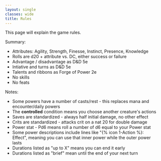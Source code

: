 ```yaml
---
layout: single
classes: wide
title: Rules
---
```


This page will explain the game rules.

Summary:
* Attributes: Agility, Strength, Finesse, Instinct, Presence, Knowledge
* Rolls are d20 + attribute vs. DC, either success or failure
* Advantage / disadvantage as D&D 5e
* Intiative and turns as D&D 5e
* Talents and ribbons as Forge of Power 2e
* No skills
* No feats

Notes:
* Some powers have a number of casts/rest - this replaces mana and encounter/daily powers
* The **controlled** condition means you choose another creature's actions
* Saves are standardized - always half initial damage, no other effect
* Crits are standardized - attacks crit on a nat 20 for double damage
* Power stat - Pd6 means roll a number of d6 equal to your Power stat
* Some power descriptions include lines like "{% icon 1-Action %}: Effect", meaning you can use that inner power while the outer power lasts
* Durations listed as "up to X" means you can end it early
* Durations listed as "brief" mean until the end of your next turn

